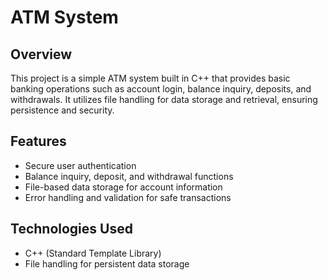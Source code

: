 # ATM System

## Overview
This project is a simple ATM system built in C++ that provides basic banking operations such as account login, balance inquiry, deposits, and withdrawals. It utilizes file handling for data storage and retrieval, ensuring persistence and security.

## Features
- Secure user authentication
- Balance inquiry, deposit, and withdrawal functions
- File-based data storage for account information
- Error handling and validation for safe transactions

## Technologies Used
- C++ (Standard Template Library)
- File handling for persistent data storage
